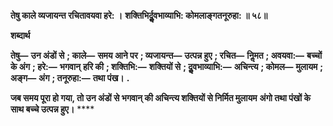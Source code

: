 **तेषु काले व्यजायन्त रचितावयवा हरे: ।** **शक्तिभिर्दुॢवभाव्याभि: कोमलाङ्गतनूरुहा: ॥ ५८॥** 

**शब्दार्थ** 

**तेषु—** **उन अंडों से** **; काले—** **समय आने पर** **; व्यजायन्त—** **उत्पन्न हुए** **; रचित—** **निॢमत** **; अवयवा:—** **बच्चों के अंग** **; हरे:—** **भगवान्** **हरि की** **; शक्तिभि:—** **शक्तियों से** **; दुॢवभाव्याभि:—** **अचिन्त्य** **; कोमल—** **मुलायम** **; अङ्ग—** **अंग** **; तनूरुहा:—** **तथा पंख।** **.** 

**जब समय पूरा हो गया, तो उन अंडों से भगवान् की अचिन्त्य शक्तियों से निर्मित मुलायम** **अंगो तथा पंखों के साथ बच्चे उत्पन्न हुए।** **** 